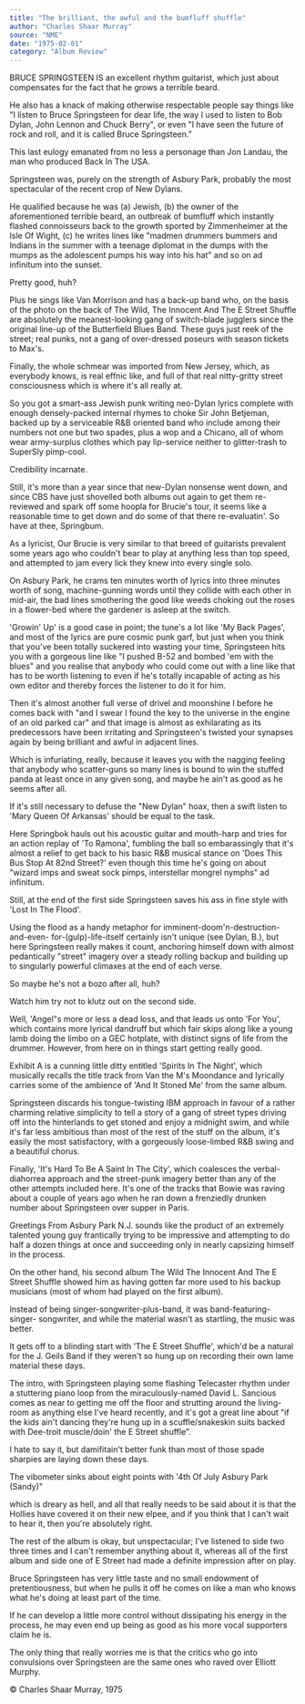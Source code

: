 ```yaml
---
title: "The brilliant, the awful and the bumfluff shuffle"
author: "Charles Shaar Murray"
source: "NME"
date: "1975-02-01"
category: "Album Review"
---
```


BRUCE SPRINGSTEEN IS an excellent rhythm guitarist, which just about compensates for the fact that he grows a terrible beard.

He also has a knack of making otherwise respectable people say things like "I listen to Bruce Springsteen for dear life, the way I used to listen to Bob Dylan, John Lennon and Chuck Berry", or even "I have seen the future of rock and roll, and it is called Bruce Springsteen."

This last eulogy emanated from no less a personage than Jon Landau, the man who produced Back In The USA.

Springsteen was, purely on the strength of Asbury Park, probably the most spectacular of the recent crop of New Dylans.

He qualified because he was (a) Jewish, (b) the owner of the aforementioned terrible beard, an outbreak of bumfluff which instantly flashed connoisseurs back to the growth sported by Zimmenheimer at the Isle Of Wight, (c) he writes lines like "madmen drummers bummers and Indians in the summer with a teenage diplomat in the dumps with the mumps as the adolescent pumps his way into his hat" and so on ad infinitum into the sunset.

Pretty good, huh?

Plus he sings like Van Morrison and has a back-up band who, on the basis of the photo on the back of The Wild, The Innocent And The E Street Shuffle are absolutely the meanest-looking gang of switch-blade jugglers since the original line-up of the Butterfield Blues Band. These guys just reek of the street; real punks, not a gang of over-dressed poseurs with season tickets to Max's.

Finally, the whole schmear was imported from New Jersey, which, as everybody knows, is real effnic like, and full of that real nitty-gritty street consciousness which is where it's all really at.

So you got a smart-ass Jewish punk writing neo-Dylan lyrics complete with enough densely-packed internal rhymes to choke Sir John Betjeman, backed up by a serviceable R&B oriented band who include among their numbers not one but two spades, plus a wop and a Chicano, all of whom wear army-surplus clothes which pay lip-service neither to glitter-trash to SuperSly pimp-cool.

Credibility incarnate.

Still, it's more than a year since that new-Dylan nonsense went down, and since CBS have just shovelled both albums out again to get them re-reviewed and spark off some hoopla for Brucie's tour, it seems like a reasonable time to get down and do some of that there re-evaluatin'. So have at thee, Springbum.

As a lyricist, Our Brucie is very similar to that breed of guitarists prevalent some years ago who couldn't bear to play at anything less than top speed, and attempted to jam every lick they knew into every single solo.

On Asbury Park, he crams ten minutes worth of lyrics into three minutes worth of song, machine-gunning words until they collide with each other in mid-air, the bad lines smothering the good like weeds choking out the roses in a flower-bed where the gardener is asleep at the switch.

'Growin' Up' is a good case in point; the tune's a lot like 'My Back Pages', and most of the lyrics are pure cosmic punk garf, but just when you think that you've been totally suckered into wasting your time, Springsteen hits you with a gorgeous line like "I pushed B-52 and bombed 'em with the blues" and you realise that anybody who could come out with a line like that has to be worth listening to even if he's totally incapable of acting as his own editor and thereby forces the listener to do it for him.

Then it's almost another full verse of drivel and moonshine I before he comes back with "and I swear I found the key to the universe in the engine of an old parked car" and that image is almost as exhilarating as its predecessors have been irritating and Springsteen's twisted your synapses again by being brilliant and awful in adjacent lines.

Which is infuriating, really, because it leaves you with the nagging feeling that anybody who scatter-guns so many lines is bound to win the stuffed panda at least once in any given song, and maybe he ain't as good as he seems after all.

If it's still necessary to defuse the "New Dylan" hoax, then a swift listen to 'Mary Queen Of Arkansas' should be equal to the task.

Here Springbok hauls out his acoustic guitar and mouth-harp and tries for an action replay of 'To Ramona', fumbling the ball so embarassingly that it's almost a relief to get back to his basic R&B musical stance on 'Does This Bus Stop At 82nd Street?' even though this time he's going on about "wizard imps and sweat sock pimps, interstellar mongrel nymphs" ad infinitum.

Still, at the end of the first side Springsteen saves his ass in fine style with 'Lost In The Flood'.

Using the flood as a handy metaphor for imminent-doom'n-destruction-and-even- for-(gulp)-life-itself certainly isn't unique (see Dylan, B.), but here Springsteen really makes it count, anchoring himself down with almost pedantically "street" imagery over a steady rolling backup and building up to singularly powerful climaxes at the end of each verse.

So maybe he's not a bozo after all, huh?

Watch him try not to klutz out on the second side.

Well, 'Angel"s more or less a dead loss, and that leads us onto 'For You', which contains more lyrical dandruff but which fair skips along like a young lamb doing the limbo on a GEC hotplate, with distinct signs of life from the drummer. However, from here on in things start getting really good.

Exhibit A is a cunning little ditty entitled 'Spirits In The Night', which musically recalls the title track from Van the M's Moondance and lyrically carries some of the ambience of 'And It Stoned Me' from the same album.

Springsteen discards his tongue-twisting IBM approach in favour of a rather charming relative simplicity to tell a story of a gang of street types driving off into the hinterlands to get stoned and enjoy a midnight swim, and while it's far less ambitious than most of the rest of the stuff on the album, it's easily the most satisfactory, with a gorgeously loose-limbed R&B swing and a beautiful chorus.

Finally, 'It's Hard To Be A Saint In The City', which coalesces the verbal- diahorrea approach and the street-punk imagery better than any of the other attempts included here. It's one of the tracks that Bowie was raving about a couple of years ago when he ran down a frenziedly drunken number about Springsteen over supper in Paris.

Greetings From Asbury Park N.J. sounds like the product of an extremely talented young guy frantically trying to be impressive and attempting to do half a dozen things at once and succeeding only in nearly capsizing himself in the process.

On the other hand, his second album The Wild The Innocent And The E Street Shuffle showed him as having gotten far more used to his backup musicians (most of whom had played on the first album).

Instead of being singer-songwriter-plus-band, it was band-featuring-singer- songwriter, and while the material wasn't as startling, the music was better.

It gets off to a blinding start with 'The E Street Shuffle', which'd be a natural for the J. Geils Band if they weren't so hung up on recording their own lame material these days.

The intro, with Springsteen playing some flashing Telecaster rhythm under a stuttering piano loop from the miraculously-named David L. Sancious comes as near to getting me off the floor and strutting around the living-room as anything else I've heard recently, and it's got a great line about "if the kids ain't dancing they're hung up in a scuffle/snakeskin suits backed with Dee-troit muscle/doin' the E Street shuffle".

I hate to say it, but damifitain't better funk than most of those spade sharpies are laying down these days.

The vibometer sinks about eight points with '4th Of July Asbury Park (Sandy)"

which is dreary as hell, and all that really needs to be said about it is that the Hollies have covered it on their new elpee, and if you think that I can't wait to hear it, then you're absolutely right.

The rest of the album is okay, but unspectacular; I've listened to side two three times and I can't remember anything about it, whereas all of the first album and side one of E Street had made a definite impression after on play.

Bruce Springsteen has very little taste and no small endowment of pretentiousness, but when he pulls it off he comes on like a man who knows what he's doing at least part of the time.

If he can develop a little more control without dissipating his energy in the process, he may even end up being as good as his more vocal supporters claim he is.

The only thing that really worries me is that the critics who go into convulsions over Springsteen are the same ones who raved over Elliott Murphy.

© Charles Shaar Murray, 1975
